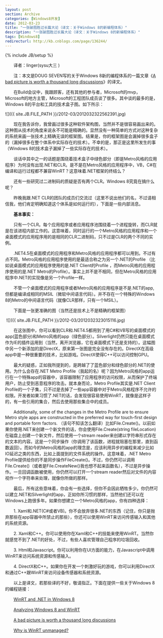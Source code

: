 ```yaml
---
layout: post
section: Archive
categories: [Windows8开发]
date: 2012-03-23
title: "一张破图胜过长篇大论（译文：关于Windows 8的新编程体系）"
description: "一张破图胜过长篇大论（译文：关于Windows 8的新编程体系）"
tags: [Windows8]
redirecturl: http://kb.cnblogs.com/page/136244/
---
```

{% include JB/setup %}

　　译者：linger(sysu大三 )

　　注：本文是DOUG SEVEN写的关于Windows 8新的编程体系的一篇文章《[A bad
picture is worth a thousand
long discussions](http://dougseven.com/2011/09/15/a-bad-picture-is-worth-a-thousand-long-discussions/)》的译文。

　　在Build会议中，我跟顾客，还有其他的参与者，Microsoft的mvp，Microsoft的地方主管，Microsoft的工程团队成员谈了很多。其中谈的最多的是，Windows
8的平台和工具的技术盒子图。如下所示：

![]({{ site.JB.FILE_PATH }}/2012-03/2012032322562391.jpg)

　　现在我告诉你，我曾画过很多这种软件架构图，当然并不是很容易画出来的。这种图从技术的角度来说永不可能是精确的。显然没有一种简单的方式对这种复杂的系统来画一张技术上精确无误的框架图。结果是，你的框架图是会漏掉很多盒子的（漏掉很多在整个体系中实际存在的技术）。不幸的是，那正是这里所发生的事（Windows
8的技术盒子漏掉了一些实际存在的技术）。

　　谈话中其中之一的话题是围绕着技术盒子中绿色部分（即是Metro风格的应用程序）为何没有出现.NET和CLR。是不是在Metro风格的应用程序中，VB，C\#在编译和运行过程都不兼容WinRT？这意味着.NET框架的终结么？

　　还有一些研究过二进制码的质疑是否有两个CLR。Windows 8究竟在搞什么呢？

　　昨晚我跟.NET
CLR的团队的成员们交流过（这里不说出他们的名，不过请相信我，他们肯定明确知道这个体系是如何运行的），下面是一些内部消息。

　　**基本事实：**

　　只有一个CLR。每个应用程序或者应用程序池围绕着一个进程旋转，而CLR就是在该进程内部工作的。这意味着，同时运行的一个Metro风格的应用程序和一个桌面模式的应用程序用的是相同的CLR二进制码，只不过是CLR的两个不同的实例。

　　.NET4.5在桌面模式的应用程序和Metro风格的应用程序都可以用到。不过有点不同。Metro风格的应用程序使用的是最适合称之为另一个.NET的Profile
（比如说桌面模式的应用程序使用的是.NET Client的Profile
，而Metro风格的应用程序使用的是.NET
Metro的Profile）。事实上并不是不相同，但在Metro风格的应用程序中.NET的实现像是另一个Profile一样。

　　不管一个桌面模式的应用程序或者Metro风格的应用程序是不是.NET的app,
但都是编译成相同的MSIL（微软中间语言代码）。并不存在一个特殊的Windows
8的Metro的中间语言代码（就像CLR那样，只有一个MSIL）。

　　下面是一张更准确的图（当然还是技术上不是精确的框架图）

 ![]({{ site.JB.FILE_PATH }}/2012-03/2012032323015116.jpg)

　　在这张图中，你可以看到CLR和.NET4.5都用到了用C\#和VB写的桌面模式的app(蓝色部分)和Metro风格的app（绿色部分）。Silverlight仍然只能在桌面模式作为IE的插件运用到（当然，离开浏览器，它在桌面模式下还是支持的）。这幅图中另一个新添加的是DirectX，原来第一张图是完全没有存在的。DirectX在高级app中是一种很重要的技术，比如游戏。DirectX使得C++可以访问控制GPU。

　　最大的疑惑，正如我所提到的，是跨越了了蓝色部分和绿色部分的.NET的使用。为什么会存在.NET
Metro
Profile（我起的名）呢？因为Metro风格的app运行在一个特殊app的容器中，该容器限制了应用程序的访问权限，从而保护了终端用户，防止受到恶意程序的攻击。就本身而论，Metro
Profile其实是.NET Client
Profile的一个子集，只不过是去掉了一些app容器中对于Metro风格程序不允许的权限。开发者如果习惯了.NET的话，会发现很容易使用WinRT，就像是这样子的，有一些引用的集合，然后去使用那些集合中的成员。

　　Additionally, some of the changes in the Metro Profile are to ensure
Metro style apps are constructed in the preferred way for touch-first
design and portable form factors.
（该句不知该怎么翻译）比如File.Create()。以前如果你使用.NET来创建一个新文件的话，你会使用File.Create(string
fileLocation) 在磁盘上创建一个新文件，然后使用一个stream
reader来创建以字符串形式存在的文本的内容。这是一个同步操作（你调用了该函数，进程就阻塞在那里，直到函数返回）。而如今的Metro风格的app的理念是，应该利用异步的编程来减少比如IO延迟之类的东西，比如上面提到的文件系统的操作。这意味着，.NET
Metro
Profile提供给你的不是同步操作FileCreate()。不过，你仍然可以调用File.Create()（或者是File.CreateNew()我也想不起来函数名），不过是异步操作。一旦回调函数被使用，你仍然可以打开一个stream
reader然后对文件的内容视作一个字符串来处理，就像你所做的那样。

　　最后，所有这些意味着，你会有一些选择，但你不会因此牺牲多少。你仍然可以建立.NET和Silverlight的app，正如你所习惯的那样，当然他们还可以在Windows上跑很多年。如果你想建立一个Metro风格的app，你有四种选择：

　　1.
Xaml和.NET(C\#或者VB)。你不会放弃很多.NET的东西（记住，你只是抛弃那些在app容器中所禁止的那些），你还可以使用WinRT来访问传感输入和其他的系统资源。

　　2.
Xaml和C++。你可以使用你在Xaml和C++的技能来使用WinRT。当然你就感觉不到了.NET的好处，不过，有些人喜欢管理自己程序的垃圾回收。

　　3.
Html和Javascript。你可以利用你在UI方面的能力，在Javascript中调用WinRT来访问系统资源和传感输入。

　　4.
DirectX和C++。如果你在开发一个刺激好玩的游戏，你可以利用DirectX和通过C++跟WinRT来访问设备传感器和系统资源。

　　以上是译文，若那些译的不好，敬请指正。下面在提供一些关于Windows
8的编程链接：

　　[WinRT and .NET in Windows
8](http://blogs.microsoft.co.il/blogs/sasha/archive/2011/09/15/winrt-and-%20%20net-in-windows-8.aspx)

　　[Analyzing Windows 8 and
WinRT](http://ardalis.com/Analyzing-Windows-8-and-WinRT)

　　[A bad picture is worth a thousand long
discussions](http://dougseven.com/2011/09/15/a-bad-picture-is-worth-a-thousand-long-discussions/)

　　[Why is WinRT
unmanaged?](http://stackoverflow.com/questions/7457371/why-is-winrt-unmanaged)
